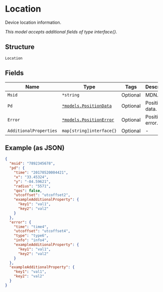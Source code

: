 
# Location

Device location information.

*This model accepts additional fields of type interface{}.*

## Structure

`Location`

## Fields

| Name | Type | Tags | Description |
|  --- | --- | --- | --- |
| `Msid` | `*string` | Optional | MDN. |
| `Pd` | [`*models.PositionData`](../../doc/models/position-data.md) | Optional | Position data. |
| `Error` | [`*models.PositionError`](../../doc/models/position-error.md) | Optional | Position error. |
| `AdditionalProperties` | `map[string]interface{}` | Optional | - |

## Example (as JSON)

```json
{
  "msid": "7892345678",
  "pd": {
    "time": "20170520004421",
    "x": "33.45324",
    "y": "-84.59621",
    "radius": "5571",
    "qos": false,
    "utcoffset": "utcoffset2",
    "exampleAdditionalProperty": {
      "key1": "val1",
      "key2": "val2"
    }
  },
  "error": {
    "time": "time4",
    "utcoffset": "utcoffset4",
    "type": "type6",
    "info": "info4",
    "exampleAdditionalProperty": {
      "key1": "val1",
      "key2": "val2"
    }
  },
  "exampleAdditionalProperty": {
    "key1": "val1",
    "key2": "val2"
  }
}
```

